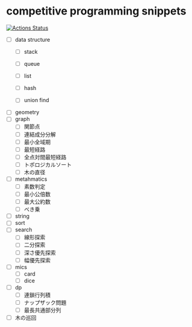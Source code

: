 # competitive programming snippets

[![Actions Status](https://github.com/matsu7874/competitive-programming-snippets/workflows/verify/badge.svg)](https://github.com/matsu7874/competitive-programming-snippets/actions)

- [ ] data structure
    - [ ] stack
    - [ ] queue
    - [ ] list
    - [ ] hash

    - [ ] union find


- [ ] geometry
- [ ] graph
    - [ ] 関節点
    - [ ] 連結成分分解
    - [ ] 最小全域期
    - [ ] 最短経路
    - [ ] 全点対間最短経路
    - [ ] トポロジカルソート
    - [ ] 木の直径
- [ ] metahmatics
    - [ ] 素数判定
    - [ ] 最小公倍数
    - [ ] 最大公約数
    - [ ] べき乗
- [ ] string
- [ ] sort
- [ ] search
    - [ ] 線形探索
    - [ ] 二分探索
    - [ ] 深さ優先探索
    - [ ] 幅優先探索
- [ ] mics
    - [ ] card
    - [ ] dice
- [ ] dp
    - [ ] 連鎖行列積
    - [ ] ナップザック問題
    - [ ] 最長共通部分列
- [ ] 木の巡回
